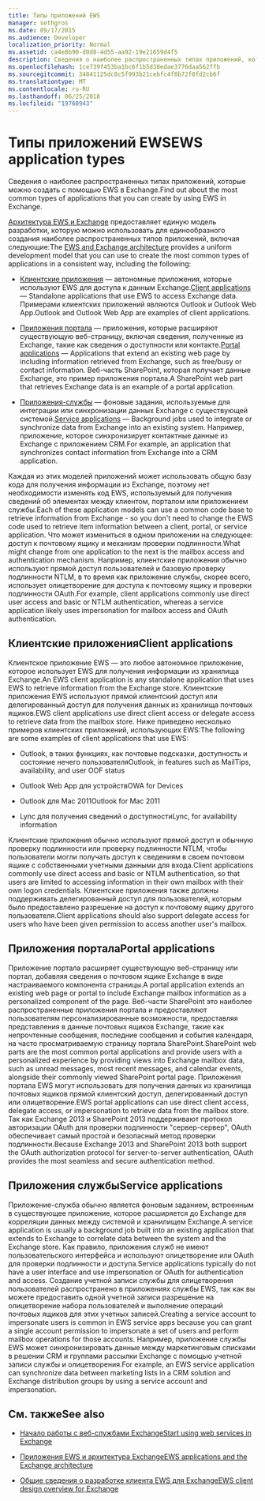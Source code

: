```yaml
---
title: Типы приложений EWS
manager: sethgros
ms.date: 09/17/2015
ms.audience: Developer
localization_priority: Normal
ms.assetid: ca4e8b90-d0d8-4d55-aa92-19e21659d4f5
description: Сведения о наиболее распространенных типах приложений, которые можно создать с помощью EWS в Exchange.
ms.openlocfilehash: 1ce739f453ba1bc6f1b5d38edae3776daa562ffb
ms.sourcegitcommit: 34041125dc8c5f993b21cebfc4f8b72f0fd2cb6f
ms.translationtype: MT
ms.contentlocale: ru-RU
ms.lasthandoff: 06/25/2018
ms.locfileid: "19760943"
---
```

# <a name="ews-application-types"></a><span data-ttu-id="e829d-103">Типы приложений EWS</span><span class="sxs-lookup"><span data-stu-id="e829d-103">EWS application types</span></span>

<span data-ttu-id="e829d-104">Сведения о наиболее распространенных типах приложений, которые можно создать с помощью EWS в Exchange.</span><span class="sxs-lookup"><span data-stu-id="e829d-104">Find out about the most common types of applications that you can create by using EWS in Exchange.</span></span>
  
<span data-ttu-id="e829d-105">[Архитектура EWS и Exchange](ews-applications-and-the-exchange-architecture.md) предоставляет единую модель разработки, которую можно использовать для единообразного создания наиболее распространенных типов приложений, включая следующие:</span><span class="sxs-lookup"><span data-stu-id="e829d-105">The [EWS and Exchange architecture](ews-applications-and-the-exchange-architecture.md) provides a uniform development model that you can use to create the most common types of applications in a consistent way, including the following:</span></span> 
  
- <span data-ttu-id="e829d-106">[Клиентские приложения](#bk_clientapps) — автономные приложения, которые используют EWS для доступа к данным Exchange.</span><span class="sxs-lookup"><span data-stu-id="e829d-106">[Client applications](#bk_clientapps) — Standalone applications that use EWS to access Exchange data.</span></span> <span data-ttu-id="e829d-107">Примерами клиентских приложений являются Outlook и Outlook Web App.</span><span class="sxs-lookup"><span data-stu-id="e829d-107">Outlook and Outlook Web App are examples of client applications.</span></span> 
    
- <span data-ttu-id="e829d-108">[Приложения портала](#bk_portalapps) — приложения, которые расширяют существующую веб-страницу, включая сведения, полученные из Exchange, такие как сведения о доступности или контакте.</span><span class="sxs-lookup"><span data-stu-id="e829d-108">[Portal applications](#bk_portalapps) — Applications that extend an existing web page by including information retrieved from Exchange, such as free/busy or contact information.</span></span> <span data-ttu-id="e829d-109">Веб-часть SharePoint, которая получает данные Exchange, это пример приложения портала.</span><span class="sxs-lookup"><span data-stu-id="e829d-109">A SharePoint web part that retrieves Exchange data is an example of a portal application.</span></span> 
    
- <span data-ttu-id="e829d-110">[Приложения-службы](#bk_serviceapps) — фоновые задания, используемые для интеграции или синхронизации данных Exchange с существующей системой.</span><span class="sxs-lookup"><span data-stu-id="e829d-110">[Service applications](#bk_serviceapps) — Background jobs used to integrate or synchronize data from Exchange into an existing system.</span></span> <span data-ttu-id="e829d-111">Например, приложение, которое синхронизирует контактные данные из Exchange с приложением CRM.</span><span class="sxs-lookup"><span data-stu-id="e829d-111">For example, an application that synchronizes contact information from Exchange into a CRM application.</span></span> 
    
<span data-ttu-id="e829d-112">Каждая из этих моделей приложений может использовать общую базу кода для получения информации из Exchange, поэтому нет необходимости изменять код EWS, используемый для получения сведений об элементах между клиентом, порталом или приложением службы.</span><span class="sxs-lookup"><span data-stu-id="e829d-112">Each of these application models can use a common code base to retrieve information from Exchange - so you don't need to change the EWS code used to retrieve item information between a client, portal, or service application.</span></span> <span data-ttu-id="e829d-113">Что может измениться в одном приложении на следующее: доступ к почтовому ящику и механизм проверки подлинности.</span><span class="sxs-lookup"><span data-stu-id="e829d-113">What might change from one application to the next is the mailbox access and authentication mechanism.</span></span> <span data-ttu-id="e829d-114">Например, клиентские приложения обычно используют прямой доступ пользователей и базовую проверку подлинности NTLM, в то время как приложение службы, скорее всего, использует олицетворение для доступа к почтовому ящику и проверки подлинности OAuth.</span><span class="sxs-lookup"><span data-stu-id="e829d-114">For example, client applications commonly use direct user access and basic or NTLM authentication, whereas a service application likely uses impersonation for mailbox access and OAuth authentication.</span></span>
  
## <a name="client-applications"></a><span data-ttu-id="e829d-115">Клиентские приложения</span><span class="sxs-lookup"><span data-stu-id="e829d-115">Client applications</span></span>
<span data-ttu-id="e829d-116"><a name="bk_clientapps"> </a></span><span class="sxs-lookup"><span data-stu-id="e829d-116"><a name="bk_clientapps"> </a></span></span>

<span data-ttu-id="e829d-117">Клиентское приложение EWS — это любое автономное приложение, которое использует EWS для получения информации из хранилища Exchange.</span><span class="sxs-lookup"><span data-stu-id="e829d-117">An EWS client application is any standalone application that uses EWS to retrieve information from the Exchange store.</span></span> <span data-ttu-id="e829d-118">Клиентские приложения EWS используют прямой клиентский доступ или делегированный доступ для получения данных из хранилища почтовых ящиков.</span><span class="sxs-lookup"><span data-stu-id="e829d-118">EWS client applications use direct client access or delegate access to retrieve data from the mailbox store.</span></span> <span data-ttu-id="e829d-119">Ниже приведено несколько примеров клиентских приложений, использующих EWS:</span><span class="sxs-lookup"><span data-stu-id="e829d-119">The following are some examples of client applications that use EWS:</span></span>
  
- <span data-ttu-id="e829d-120">Outlook, в таких функциях, как почтовые подсказки, доступность и состояние нечего пользователя</span><span class="sxs-lookup"><span data-stu-id="e829d-120">Outlook, in features such as MailTips, availability, and user OOF status</span></span>
    
- <span data-ttu-id="e829d-121">Outlook Web App для устройств</span><span class="sxs-lookup"><span data-stu-id="e829d-121">OWA for Devices</span></span>
    
- <span data-ttu-id="e829d-122">Outlook для Mac 2011</span><span class="sxs-lookup"><span data-stu-id="e829d-122">Outlook for Mac 2011</span></span>
    
- <span data-ttu-id="e829d-123">Lync для получения сведений о доступности</span><span class="sxs-lookup"><span data-stu-id="e829d-123">Lync, for availability information</span></span>
    
<span data-ttu-id="e829d-124">Клиентские приложения обычно используют прямой доступ и обычную проверку подлинности или проверку подлинности NTLM, чтобы пользователи могли получать доступ к сведениям в своем почтовом ящике с собственными учетными данными для входа.</span><span class="sxs-lookup"><span data-stu-id="e829d-124">Client applications commonly use direct access and basic or NTLM authentication, so that users are limited to accessing information in their own mailbox with their own logon credentials.</span></span> <span data-ttu-id="e829d-125">Клиентские приложения также должны поддерживать делегированный доступ для пользователей, которым было предоставлено разрешение на доступ к почтовому ящику другого пользователя.</span><span class="sxs-lookup"><span data-stu-id="e829d-125">Client applications should also support delegate access for users who have been given permission to access another user's mailbox.</span></span>
  
## <a name="portal-applications"></a><span data-ttu-id="e829d-126">Приложения портала</span><span class="sxs-lookup"><span data-stu-id="e829d-126">Portal applications</span></span>
<span data-ttu-id="e829d-127"><a name="bk_portalapps"> </a></span><span class="sxs-lookup"><span data-stu-id="e829d-127"><a name="bk_portalapps"> </a></span></span>

<span data-ttu-id="e829d-128">Приложение портала расширяет существующую веб-страницу или портал, добавляя сведения о почтовом ящике Exchange в виде настраиваемого компонента страницы.</span><span class="sxs-lookup"><span data-stu-id="e829d-128">A portal application extends an existing web page or portal to include Exchange mailbox information as a personalized component of the page.</span></span> <span data-ttu-id="e829d-129">Веб-части SharePoint это наиболее распространенные приложения портала и предоставляют пользователям персонализированные возможности, предоставляя представления в данные почтовых ящиков Exchange, такие как непрочтенные сообщения, последние сообщения и события календаря, на часто просматриваемую страницу портала SharePoint.</span><span class="sxs-lookup"><span data-stu-id="e829d-129">SharePoint web parts are the most common portal applications and provide users with a personalized experience by providing views into Exchange mailbox data, such as unread messages, most recent messages, and calendar events, alongside their commonly viewed SharePoint portal page.</span></span> <span data-ttu-id="e829d-130">Приложения портала EWS могут использовать для получения данных из хранилища почтовых ящиков прямой клиентский доступ, делегированный доступ или олицетворение.</span><span class="sxs-lookup"><span data-stu-id="e829d-130">EWS portal applications can use direct client access, delegate access, or impersonation to retrieve data from the mailbox store.</span></span> <span data-ttu-id="e829d-131">Так как Exchange 2013 и SharePoint 2013 поддерживают протокол авторизации OAuth для проверки подлинности "сервер-сервер", OAuth обеспечивает самый простой и безопасный метод проверки подлинности.</span><span class="sxs-lookup"><span data-stu-id="e829d-131">Because Exchange 2013 and SharePoint 2013 both support the OAuth authorization protocol for server-to-server authentication, OAuth provides the most seamless and secure authentication method.</span></span>
  
## <a name="service-applications"></a><span data-ttu-id="e829d-132">Приложения службы</span><span class="sxs-lookup"><span data-stu-id="e829d-132">Service applications</span></span>
<span data-ttu-id="e829d-133"><a name="bk_serviceapps"> </a></span><span class="sxs-lookup"><span data-stu-id="e829d-133"><a name="bk_serviceapps"> </a></span></span>

<span data-ttu-id="e829d-134">Приложение-служба обычно является фоновым заданием, встроенным в существующее приложение, которое расширяется до Exchange для корреляции данных между системой и хранилищем Exchange.</span><span class="sxs-lookup"><span data-stu-id="e829d-134">A service application is usually a background job built into an existing application that extends to Exchange to correlate data between the system and the Exchange store.</span></span> <span data-ttu-id="e829d-135">Как правило, приложения служб не имеют пользовательского интерфейса и используют олицетворение или OAuth для проверки подлинности и доступа.</span><span class="sxs-lookup"><span data-stu-id="e829d-135">Service applications typically do not have a user interface and use impersonation or OAuth for authentication and access.</span></span> <span data-ttu-id="e829d-136">Создание учетной записи службы для олицетворения пользователей распространено в приложениях службы EWS, так как вы можете предоставить одной учетной записи разрешение на олицетворение набора пользователей и выполнение операций почтовых ящиков для этих учетных записей.</span><span class="sxs-lookup"><span data-stu-id="e829d-136">Creating a service account to impersonate users is common in EWS service apps because you can grant a single account permission to impersonate a set of users and perform mailbox operations for those accounts.</span></span> <span data-ttu-id="e829d-137">Например, приложение службы EWS может синхронизировать данные между маркетинговым списками в решении CRM и группами рассылки Exchange с помощью учетной записи службы и олицетворения.</span><span class="sxs-lookup"><span data-stu-id="e829d-137">For example, an EWS service application can synchronize data between marketing lists in a CRM solution and Exchange distribution groups by using a service account and impersonation.</span></span>
  
## <a name="see-also"></a><span data-ttu-id="e829d-138">См. также</span><span class="sxs-lookup"><span data-stu-id="e829d-138">See also</span></span>


- [<span data-ttu-id="e829d-139">Начало работы с веб-службами Exchange</span><span class="sxs-lookup"><span data-stu-id="e829d-139">Start using web services in Exchange</span></span>](start-using-web-services-in-exchange.md)
    
- [<span data-ttu-id="e829d-140">Приложения EWS и архитектура Exchange</span><span class="sxs-lookup"><span data-stu-id="e829d-140">EWS applications and the Exchange architecture</span></span>](ews-applications-and-the-exchange-architecture.md)
    
- [<span data-ttu-id="e829d-141">Общие сведения о разработке клиента EWS для Exchange</span><span class="sxs-lookup"><span data-stu-id="e829d-141">EWS client design overview for Exchange</span></span>](ews-client-design-overview-for-exchange.md)
    

